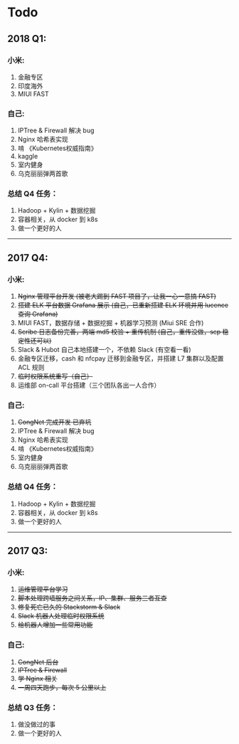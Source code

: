 # Todo

## 2018 Q1:

### 小米:

1. 金融专区  
2. 印度海外  
3. MIUI FAST  

### 自己:  

1. IPTree & Firewall 解决 bug  
2. Nginx 哈希表实现  
3. 啃 《Kubernetes权威指南》   
4. kaggle  
4. 室内健身  
5. 乌克丽丽弹两首歌  

### 总结 Q4 任务：

1. Hadoop + Kylin + 数据挖掘   
2. 容器相关，从 docker 到 k8s  
3. 做一个更好的人  

______

## 2017 Q4:

### 小米:

1. ~~Nginx 管理平台开发 (被老大踢到 FAST 项目了，让我一心一意搞 FAST)~~
2. ~~搭建 ELK 平台数据 Grafana 展示 (自己，已重新搭建 ELK 环境并用 lucence 查询 Grafana)~~
3. MIUI FAST，数据存储 + 数据挖掘 + 机器学习预测 (Miui SRE 合作)
4. ~~Scribe 日志备份完善，两端 md5 校验 + 重传机制 (自己，重传没做，scp 稳定性还可以)~~
5. Slack & Hubot 自己本地搭建一个，不依赖 Slack (有空看一看)
6. 金融专区迁移，cash 和 nfcpay 迁移到金融专区，并搭建 L7 集群以及配置 ACL 规则
7. ~~临时权限系统重写（自己）~~
8. 运维部 on-call 平台搭建（三个团队各出一人合作）

### 自己:  

1. ~~CongNet 完成开发 已弃坑~~  
2. IPTree & Firewall 解决 bug  
3. Nginx 哈希表实现  
4. 啃 《Kubernetes权威指南》   
5. 室内健身  
6. 乌克丽丽弹两首歌  

### 总结 Q4 任务：

1. Hadoop + Kylin + 数据挖掘   
2. 容器相关，从 docker 到 k8s  
3. 做一个更好的人  

______

## 2017 Q3:

### 小米:

1. ~~运维管理平台学习~~
2. ~~脚本处理跨墙服务之间关系，IP、集群、服务三者互查~~
3. ~~修复死亡已久的 Stackstorm & Slack~~
4. ~~Slack 机器人处理临时权限系统~~
5. ~~给机器人增加一些常用功能~~

### 自己:  

1. ~~CongNet 后台~~  
2. ~~IPTree & Firewall~~  
3. ~~学 Nginx 相关~~  
4. ~~一周四天跑步，每次 5 公里以上~~  

### 总结 Q3 任务：

1. 做没做过的事   
2. 做一个更好的人  

